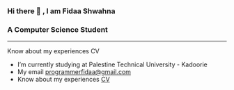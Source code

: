 ### Hi there 👋 , I am Fidaa Shwahna
### A Computer Science Student
<hr>

Know about my experiences CV
-  I’m currently studying at Palestine Technical University - Kadoorie
- My email programmerfidaa@gmail.com
-  Know about my experiences <a href="https://drive.google.com/file/d/1rhfLAVdVtq5SThTtNr-JQRmVrCv1poQk/view?usp=sharing">CV</a>
